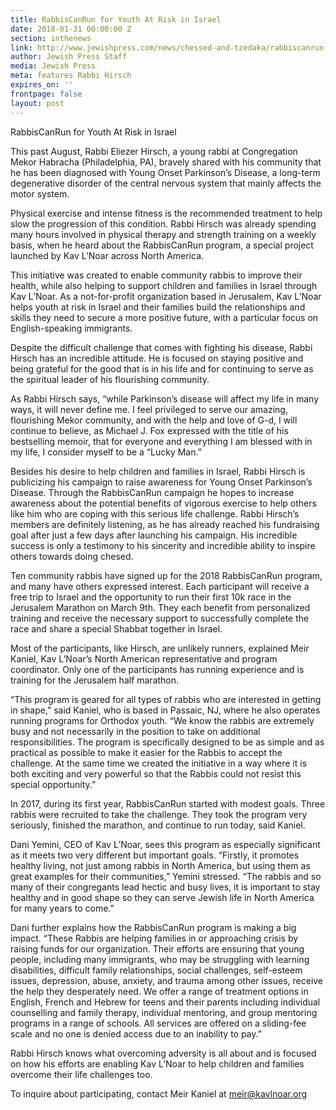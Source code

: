 ```yaml
---
title: RabbisCanRun for Youth At Risk in Israel
date: 2018-01-31 00:00:00 Z
section: inthenews
link: http://www.jewishpress.com/news/chessed-and-tzedaka/rabbiscanrun-for-youth-at-risk-in-israel/2018/01/30/
author: Jewish Press Staff
media: Jewish Press
meta: features Rabbi Hirsch
expires_on: ''
frontpage: false
layout: post
---
```


RabbisCanRun for Youth At Risk in Israel

This past August, Rabbi Eliezer Hirsch, a young rabbi at Congregation Mekor Habracha (Philadelphia, PA), bravely shared with his community that he has been diagnosed with Young Onset Parkinson’s Disease, a long-term degenerative disorder of the central nervous system that mainly affects the motor system.

Physical exercise and intense fitness is the recommended treatment to help slow the progression of this condition. Rabbi Hirsch was already spending many hours involved in physical therapy and strength training on a weekly basis, when he heard about the RabbisCanRun program, a special project launched by Kav L’Noar across North America.

This initiative was created to enable community rabbis to improve their health, while also helping to support children and families in Israel through Kav L’Noar. As a not-for-profit organization based in Jerusalem, Kav L’Noar helps youth at risk in Israel and their families build the relationships and skills they need to secure a more positive future, with a particular focus on English-speaking immigrants.

Despite the difficult challenge that comes with fighting his disease, Rabbi Hirsch has an incredible attitude. He is focused on staying positive and being grateful for the good that is in his life and for continuing to serve as the spiritual leader of his flourishing community.

As Rabbi Hirsch says, “while Parkinson’s disease will affect my life in many ways, it will never define me.  I feel privileged to serve our amazing, flourishing Mekor community, and with the help and love of G-d, I will continue to believe, as Michael J. Fox expressed with the title of his bestselling memoir, that for everyone and everything I am blessed with in my life, I consider myself to be a “Lucky Man.” 

Besides his desire to help children and families in Israel, Rabbi Hirsch is publicizing his campaign to raise awareness for Young Onset Parkinson’s Disease. Through the RabbisCanRun campaign he hopes to increase awareness about the potential benefits of vigorous exercise to help others like him who are coping with this serious life challenge.  Rabbi Hirsch’s members are definitely listening, as he has already reached his fundraising goal after just a few days after launching his campaign. His incredible success is only a testimony to his sincerity and incredible ability to inspire others towards doing chesed.

Ten community rabbis have signed up for the 2018 RabbisCanRun program, and many have others expressed interest. Each participant will receive a free trip to Israel and the opportunity to run their first 10k race in the Jerusalem Marathon on March 9th.  They each benefit from personalized training and receive the necessary support to successfully complete the race and share a special Shabbat together in Israel.

Most of the participants, like Hirsch, are unlikely runners, explained Meir Kaniel, Kav L’Noar’s North American representative and program coordinator. Only one of the participants has running experience and is training for the Jerusalem half marathon.

“This program is geared for all types of rabbis who are interested in getting in shape,” said Kaniel, who is based in Passaic, NJ, where he also operates running programs for Orthodox youth. “We know the rabbis are extremely busy and not necessarily in the position to take on additional responsibilities. The program is specifically designed to be as simple and as practical as possible to make it easier for the Rabbis to accept the challenge. At the same time we created the initiative in a way where it is both exciting and very powerful so that the Rabbis could not resist this special opportunity.”

In 2017, during its first year, RabbisCanRun started with modest goals. Three rabbis were recruited to take the challenge. They took the program very seriously, finished the marathon, and continue to run today, said Kaniel.

Dani Yemini, CEO of Kav L’Noar, sees this program as especially significant as it meets two very different but important goals. “Firstly, it promotes healthy living, not just among rabbis in North America, but using them as great examples for their communities,” Yemini stressed. “The rabbis and so many of their congregants lead hectic and busy lives, it is important to stay healthy and in good shape so they can serve Jewish life in North America for many years to come.”

Dani further explains how the RabbisCanRun program is making a big impact. “These Rabbis are helping families in or approaching crisis by raising funds for our organization. Their efforts are ensuring that young people, including many immigrants, who may be struggling with learning disabilities, difficult family relationships, social challenges, self-esteem issues, depression, abuse, anxiety, and trauma among other issues, receive the help they desperately need.  We offer a range of treatment options in English, French and Hebrew for teens and their parents including individual counselling and family therapy, individual mentoring, and group mentoring programs in a range of schools. All services are offered on a sliding-fee scale and no one is denied access due to an inability to pay.”

Rabbi Hirsch knows what overcoming adversity is all about and is focused on how his efforts are enabling Kav L’Noar to help children and families overcome their life challenges too. 

To inquire about participating, contact Meir Kaniel at meir@kavlnoar.org
